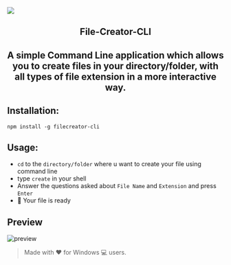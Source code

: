 <img src="https://user-images.githubusercontent.com/33368759/43454877-e622ecdc-94db-11e8-9e6f-cfcd8b32808a.png">
<h2 align="center">File-Creator-CLI</h2>
<h2 align="center">A simple Command Line application which allows you to create files in your directory/folder, with all types of file extension <bold>in a more interactive way.</bold></h2>

## Installation: 
` npm install -g filecreator-cli ` 

## Usage:
* `cd` to the `directory/folder` where u want to create your file using command line
* type `create` in your shell
* Answer the questions asked about `File Name` and `Extension`  and press `Enter`
* :tada: Your file is ready

## Preview

![preview](gif/usage.gif)


> Made with :heart: for Windows 💻  users.
